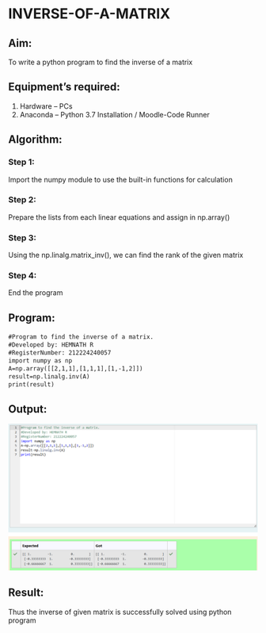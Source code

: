 # INVERSE-OF-A-MATRIX
## Aim:
To write a python program to find the inverse of a matrix
## Equipment’s required:
1. 	Hardware – PCs
2. 	Anaconda – Python 3.7 Installation / Moodle-Code Runner
## Algorithm:
### Step 1: 
Import the numpy module to use the built-in functions for calculation
### Step 2: 
Prepare the lists from each linear equations and assign in np.array()
### Step 3:
Using the np.linalg.matrix_inv(), we can find the rank of the given matrix 
### Step 4: 
End the program

## Program:
```
#Program to find the inverse of a matrix.
#Developed by: HEMNATH R
#RegisterNumber: 212224240057
import numpy as np
A=np.array([[2,1,1],[1,1,1],[1,-1,2]])
result=np.linalg.inv(A)
print(result)
```
## Output:
![Output](<Screenshot 2025-04-10 182234.png>)
## Result:
Thus the inverse of given matrix is successfully solved using python program

